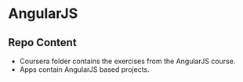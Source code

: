 # AngularJS

## Repo Content

- Coursera folder contains the exercises from the AngularJS course.  
- Apps contain AngularJS based projects.